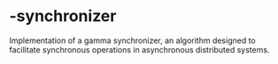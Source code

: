 # -synchronizer
Implementation of a gamma synchronizer, an algorithm designed to facilitate synchronous operations in asynchronous distributed systems.
